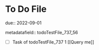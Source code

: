 # To Do File

due:: 2022-09-01

metadatafield:: todoTestFile_737_56

- [ ] Task of todoTestFile_737 1 [[Query me]]
